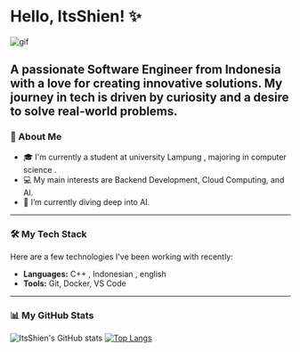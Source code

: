 # Hello, ItsShien! ✨

![gif](https://github.com/user-attachments/assets/97b76a1a-c5f4-4c97-a0b7-2ecb70e62330)

A passionate Software Engineer from Indonesia with a love for creating innovative solutions. My journey in tech is driven by curiosity and a desire 
to solve real-world problems.
---
### 🚀 About Me

- 🎓 I'm currently a student at university Lampung , majoring in computer science .
- 💻 My main interests are Backend Development, Cloud Computing, and AI.
- 🌱 I’m currently diving deep into AI.

---

### 🛠️ My Tech Stack

Here are a few technologies I've been working with recently:

- **Languages:** C++ , Indonesian , english
- **Tools:** Git, Docker, VS Code

---

### 📊 My GitHub Stats

![ItsShien's GitHub stats](https://github-readme-stats.vercel.app/api?username=ItsShien&show_icons=true&theme=radical)
[![Top Langs](https://github-readme-stats.vercel.app/api/top-langs/?username=ItsShien&layout=compact&theme=vision-friendly-dark)](https://github.com/anuraghazra/github-readme-stats)
